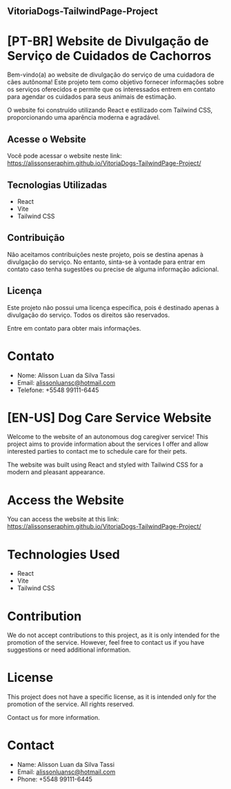 ## VitoriaDogs-TailwindPage-Project

# [PT-BR] Website de Divulgação de Serviço de Cuidados de Cachorros

Bem-vindo(a) ao website de divulgação do serviço de uma cuidadora de cães autônoma! Este projeto tem como objetivo fornecer informações sobre os serviços oferecidos e permite que os interessados entrem em contato para agendar os cuidados para seus animais de estimação.

O website foi construído utilizando React e estilizado com Tailwind CSS, proporcionando uma aparência moderna e agradável. 

## Acesse o Website

Você pode acessar o website neste link: https://alissonseraphim.github.io/VitoriaDogs-TailwindPage-Project/

## Tecnologias Utilizadas

- React
- Vite
- Tailwind CSS

## Contribuição

Não aceitamos contribuições neste projeto, pois se destina apenas à divulgação do serviço. No entanto, sinta-se à vontade para entrar em contato caso tenha sugestões ou precise de alguma informação adicional.

## Licença

Este projeto não possui uma licença específica, pois é destinado apenas à divulgação do serviço. Todos os direitos são reservados.

Entre em contato para obter mais informações.

# Contato
- Nome: Alisson Luan da Silva Tassi
- Email: alissonluansc@hotmail.com
- Telefone: +5548 99111-6445

# [EN-US] Dog Care Service Website
Welcome to the website of an autonomous dog caregiver service! This project aims to provide information about the services I offer and allow interested parties to contact me to schedule care for their pets.

The website was built using React and styled with Tailwind CSS for a modern and pleasant appearance.

# Access the Website
You can access the website at this link: https://alissonseraphim.github.io/VitoriaDogs-TailwindPage-Project/

# Technologies Used
- React
- Vite
- Tailwind CSS

# Contribution
We do not accept contributions to this project, as it is only intended for the promotion of the service. However, feel free to contact us if you have suggestions or need additional information.

# License
This project does not have a specific license, as it is intended only for the promotion of the service. All rights reserved.

Contact us for more information.

# Contact
- Name:  Alisson Luan da Silva Tassi
- Email: alissonluansc@hotmail.com
- Phone: +5548 99111-6445
